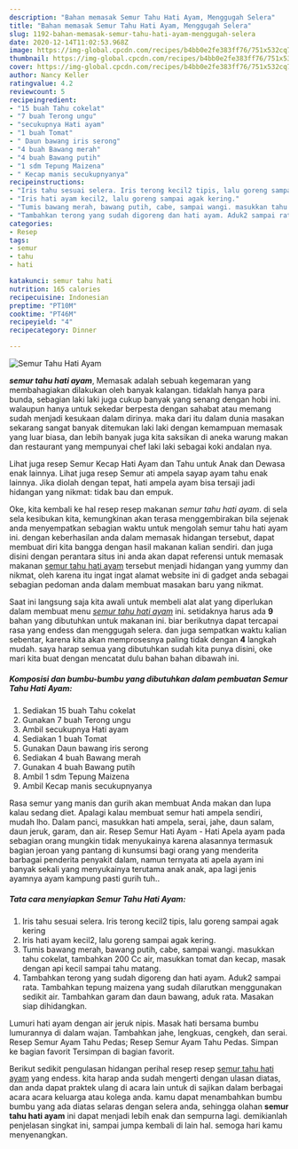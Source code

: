 ```yaml
---
description: "Bahan memasak Semur Tahu Hati Ayam, Menggugah Selera"
title: "Bahan memasak Semur Tahu Hati Ayam, Menggugah Selera"
slug: 1192-bahan-memasak-semur-tahu-hati-ayam-menggugah-selera
date: 2020-12-14T11:02:53.968Z
image: https://img-global.cpcdn.com/recipes/b4bb0e2fe383ff76/751x532cq70/semur-tahu-hati-ayam-foto-resep-utama.jpg
thumbnail: https://img-global.cpcdn.com/recipes/b4bb0e2fe383ff76/751x532cq70/semur-tahu-hati-ayam-foto-resep-utama.jpg
cover: https://img-global.cpcdn.com/recipes/b4bb0e2fe383ff76/751x532cq70/semur-tahu-hati-ayam-foto-resep-utama.jpg
author: Nancy Keller
ratingvalue: 4.2
reviewcount: 5
recipeingredient:
- "15 buah Tahu cokelat"
- "7 buah Terong ungu"
- "secukupnya Hati ayam"
- "1 buah Tomat"
- " Daun bawang iris serong"
- "4 buah Bawang merah"
- "4 buah Bawang putih"
- "1 sdm Tepung Maizena"
- " Kecap manis secukupnyanya"
recipeinstructions:
- "Iris tahu sesuai selera. Iris terong kecil2 tipis, lalu goreng sampai agak kering"
- "Iris hati ayam kecil2, lalu goreng sampai agak kering."
- "Tumis bawang merah, bawang putih, cabe, sampai wangi. masukkan tahu cokelat, tambahkan 200 Cc air, masukkan tomat dan kecap, masak dengan api kecil sampai tahu matang."
- "Tambahkan terong yang sudah digoreng dan hati ayam. Aduk2 sampai rata. Tambahkan tepung maizena yang sudah dilarutkan menggunakan sedikit air. Tambahkan garam dan daun bawang, aduk rata. Masakan siap dihidangkan."
categories:
- Resep
tags:
- semur
- tahu
- hati

katakunci: semur tahu hati 
nutrition: 165 calories
recipecuisine: Indonesian
preptime: "PT10M"
cooktime: "PT46M"
recipeyield: "4"
recipecategory: Dinner

---
```



![Semur Tahu Hati Ayam](https://img-global.cpcdn.com/recipes/b4bb0e2fe383ff76/751x532cq70/semur-tahu-hati-ayam-foto-resep-utama.jpg)

<b><i>semur tahu hati ayam</i></b>, Memasak adalah sebuah kegemaran yang membahagiakan dilakukan oleh banyak kalangan. tidaklah hanya para bunda, sebagian laki laki juga cukup banyak yang senang dengan hobi ini. walaupun hanya untuk sekedar berpesta dengan sahabat atau memang sudah menjadi kesukaan dalam dirinya. maka dari itu dalam dunia masakan sekarang sangat banyak ditemukan laki laki dengan kemampuan memasak yang luar biasa, dan lebih banyak juga kita saksikan di aneka warung makan dan restaurant yang mempunyai chef laki laki sebagai koki andalan nya.

Lihat juga resep Semur Kecap Hati Ayam dan Tahu untuk Anak dan Dewasa enak lainnya. Lihat juga resep Semur ati ampela sayap ayam tahu enak lainnya. Jika diolah dengan tepat, hati ampela ayam bisa tersaji jadi hidangan yang nikmat: tidak bau dan empuk.

Oke, kita kembali ke hal resep resep makanan <i>semur tahu hati ayam</i>. di sela sela kesibukan kita, kemungkinan akan terasa menggembirakan bila sejenak anda menyempatkan sebagian waktu untuk mengolah semur tahu hati ayam ini. dengan keberhasilan anda dalam memasak hidangan tersebut, dapat membuat diri kita bangga dengan hasil makanan kalian sendiri. dan juga disini dengan perantara situs ini anda akan dapat referensi untuk memasak makanan <u>semur tahu hati ayam</u> tersebut menjadi hidangan yang yummy dan nikmat, oleh karena itu ingat ingat alamat website ini di gadget anda sebagai sebagian pedoman anda dalam membuat masakan baru yang nikmat.


Saat ini langsung saja kita awali untuk membeli alat alat yang diperlukan dalam membuat menu <u><i>semur tahu hati ayam</i></u> ini. setidaknya harus ada <b>9</b> bahan yang dibutuhkan untuk makanan ini. biar berikutnya dapat tercapai rasa yang endess dan menggugah selera. dan juga sempatkan waktu kalian sebentar, karena kita akan memprosesnya paling tidak dengan <b>4</b> langkah mudah. saya harap semua yang dibutuhkan sudah kita punya disini, oke mari kita buat dengan mencatat dulu bahan bahan dibawah ini.

<!--inarticleads1-->

##### Komposisi dan bumbu-bumbu yang dibutuhkan dalam pembuatan Semur Tahu Hati Ayam:

1. Sediakan 15 buah Tahu cokelat
1. Gunakan 7 buah Terong ungu
1. Ambil secukupnya Hati ayam
1. Sediakan 1 buah Tomat
1. Gunakan  Daun bawang iris serong
1. Sediakan 4 buah Bawang merah
1. Gunakan 4 buah Bawang putih
1. Ambil 1 sdm Tepung Maizena
1. Ambil  Kecap manis secukupnyanya


Rasa semur yang manis dan gurih akan membuat Anda makan dan lupa kalau sedang diet. Apalagi kalau membuat semur hati ampela sendiri, mudah lho. Dalam panci, masukkan hati ampela, serai, jahe, daun salam, daun jeruk, garam, dan air. Resep Semur Hati Ayam - Hati Apela ayam pada sebagian orang mungkin tidak menyukainya karena alasannya termasuk bagian jeroan yang pantang di kunsumsi bagi orang yang menderita barbagai penderita penyakit dalam, namun ternyata ati apela ayam ini banyak sekali yang menyukainya terutama anak anak, apa lagi jenis ayamnya ayam kampung pasti gurih tuh.. 

<!--inarticleads2-->

##### Tata cara menyiapkan Semur Tahu Hati Ayam:

1. Iris tahu sesuai selera. Iris terong kecil2 tipis, lalu goreng sampai agak kering
1. Iris hati ayam kecil2, lalu goreng sampai agak kering.
1. Tumis bawang merah, bawang putih, cabe, sampai wangi. masukkan tahu cokelat, tambahkan 200 Cc air, masukkan tomat dan kecap, masak dengan api kecil sampai tahu matang.
1. Tambahkan terong yang sudah digoreng dan hati ayam. Aduk2 sampai rata. Tambahkan tepung maizena yang sudah dilarutkan menggunakan sedikit air. Tambahkan garam dan daun bawang, aduk rata. Masakan siap dihidangkan.


Lumuri hati ayam dengan air jeruk nipis. Masak hati bersama bumbu lumurannya di dalam wajan. Tambahkan jahe, lengkuas, cengkeh, dan serai. Resep Semur Ayam Tahu Pedas; Resep Semur Ayam Tahu Pedas. Simpan ke bagian favorit Tersimpan di bagian favorit. 

Berikut sedikit pengulasan hidangan perihal resep resep <u>semur tahu hati ayam</u> yang endess. kita harap anda sudah mengerti dengan ulasan diatas, dan anda dapat praktek ulang di acara lain untuk di sajikan dalam berbagai acara acara keluarga atau kolega anda. kamu dapat menambahkan bumbu bumbu yang ada diatas selaras dengan selera anda, sehingga olahan <b>semur tahu hati ayam</b> ini dapat menjadi lebih enak dan sempurna lagi. demikianlah penjelasan singkat ini, sampai jumpa kembali di lain hal. semoga hari kamu menyenangkan.
